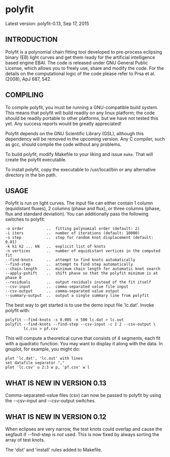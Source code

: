 # polyfit

Latest version: polyfit-0.13, Sep 17, 2015

INTRODUCTION
------------

Polyfit is a polynomial chain fitting tool developed to pre-process eclipsing
binary (EB) light curves and get them ready for the artificial intelligence
based engine EBAI. The code is released under GNU General Public License,
which allows you to freely use, share and modify the code. For the details
on the computational logic of the code please refer to Prsa et al. (2008),
ApJ 687, 542.

COMPILING
---------

To compile polyfit, you must be running a GNU-compatible build system. This
means that polyfit will build readily on any linux platform; the code should
be readily portable to other platforms, but we have not tested this yet. Any
success reports would be greatly appreciated!

Polyfit depends on the GNU Scientific Library (GSL), although this dependency
will be removed in the upcoming version. Any C compiler, such as gcc, should
compile the code without any problems.

To build polyfit, modify Makefile to your liking and issue `make`. That will
create the polyfit executable.

To install polyfit, copy the executable to /usr/local/bin or any alternative
directory in the bin path.

USAGE
-----

Polyfit is run on light curves. The input file can either contain 1 column
(equidistant fluxes), 2 columns (phase and flux), or three columns (phase,
flux and standard deviation). You can additionally pass the following switches
to polyfit:

    -o order          ..  fitting polynomial order (default: 2)
    -i iters          ..  number of iterations (default: 10000)
    -s step           ..  step for random knot displacement (default: 0.01)
    -k k1 k2 ... kN   ..  explicit list of knots
    -n vertices       ..  number of equidistant vertices in the computed fit
    --find-knots      ..  attempt to find knots automatically
    --find-step       ..  attempt to find step automatically
    --chain-length    ..  minimum chain length for automatic knot search
    --apply-pshift    ..  shift phase so that the polyfit minimum is at phase 0
    --residuals       ..  output residuals instead of the fit itself
    --csv-input       ..  comma-separated value file input
    --csv-output      ..  comma-separated value output
    --summary-output  ..  output a single summary line from polyfit

The best way to get started is to use the demo input file 'lc.dat'. Invoke
polyfit with:

    polyfit --find-knots -s 0.005 -n 500 lc.dat > lc.out
    polyfit --find-knots --find-step --csv-input -c 1 2 --csv-output \
            lc.csv > pf.csv

This will compute a theoretical curve that consists of 4 segments, each fit
with a quadratic function. You may want to display it along with the data.
In gnuplot, for example, you might do:

    plot 'lc.dat', 'lc.out' with lines
    set datafile separator ","
    plot 'lc.csv' u 2:3 w p, 'pf.csv' w l

WHAT IS NEW IN VERSION 0.13
---------------------------

Comma-separated-value files (csv) can now be passed to polyfit by using
the --csv-input and --csv-output switches.

WHAT IS NEW IN VERSION 0.12
---------------------------

When eclipses are very narrow, the test knots could overlap and cause the
segfault if --find-step is *not* used. This is now fixed by always sorting
the array of test knots.

The 'dist' and 'install' rules added to Makefile.
